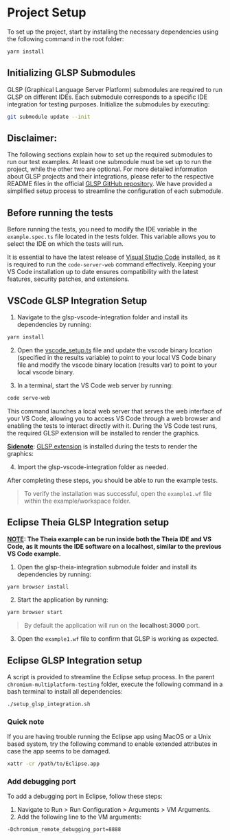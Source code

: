 # Project Setup

To set up the project, start by installing the necessary dependencies using the following command in the root folder:

```sh
yarn install
```

## Initializing GLSP Submodules

GLSP (Graphical Language Server Platform) submodules are required to run GLSP on different IDEs. Each submodule corresponds to a specific IDE integration for testing purposes. Initialize the submodules by executing:

```sh
git submodule update --init
```

##  Disclaimer:
The following sections explain how to set up the required submodules to run our test examples. At least one submodule must be set up to run the project, while the other two are optional. For more detailed information about GLSP projects and their integrations, please refer to the respective README files in the official [GLSP GitHub repository](https://github.com/eclipse-glsp/glsp). We have provided a simplified setup process to streamline the configuration of each submodule. 


## Before running the tests
Before running the tests, you need to modify the IDE variable in the `example.spec.ts` file located in the tests folder. This variable allows you to select the IDE on which the tests will run.

It is essential to have the latest release of [Visual Studio Code](https://code.visualstudio.com/) installed, as it is required to run the `code-server-web` command effectively. Keeping your VS Code installation up to date ensures compatibility with the latest features, security patches, and extensions.

## VSCode GLSP Integration Setup

1. Navigate to the glsp-vscode-integration folder and install its dependencies by running:

```sh
yarn install
```

2. Open the [vscode_setup.ts](./tests/vscode_setup.ts) file and update the vscode binary location (specified in the results variable) to point to your local VS Code binary file and modify the vscode binary location (results var) to point to your local vscode binary.

3. In a terminal, start the VS Code web server by running:

```sh
code serve-web
```

This command launches a local web server that serves the web interface of your VS Code, allowing you to access VS Code through a web browser and enabling the tests to interact directly with it. During the VS Code test runs, the required GLSP extension will be installed to render the graphics.

<b><u>Sidenote</b></u>: [GLSP extension](https://marketplace.visualstudio.com/items?itemName=Eclipse-GLSP.workflow-web-extension-demo) is installed during the tests to render the graphics:

4. Import the glsp-vscode-integration folder as needed.

After completing these steps, you should be able to run the example tests.

> To verify the installation was successful, open the `example1.wf` file within the example/workspace folder.

## Eclipse Theia GLSP Integration setup

<b><u>NOTE</u>: The Theia example can be run inside both the Theia IDE and VS Code, as it mounts the IDE software on a localhost, similar to the previous VS Code example.</b>

1. Open the glsp-theia-integration submodule folder and install its dependencies by running:

```sh
yarn browser install
```

2. Start the application by running:

```sh
yarn browser start
```

> By default the application will run on the <b>localhost:3000</b> port.

3. Open the `example1.wf` file to confirm that GLSP is working as expected.


## Eclipse GLSP Integration setup
A script is provided to streamline the Eclipse setup process. In the parent `chromium-multiplatform-testing` folder, execute the following command in a bash terminal to install all dependencies:

```sh
./setup_glsp_integration.sh
```

### Quick note

If you are having trouble running the Eclipse app using MacOS or a Unix based system, try the following command to enable extended attributes in case the app seems to be damaged.

```sh
xattr -cr /path/to/Eclipse.app
```

### Add debugging port

To add a debugging port in Eclipse, follow these steps:

1. Navigate to Run > Run Configuration > Arguments > VM Arguments.
2. Add the following line to the VM arguments:

```sh
-Dchromium_remote_debugging_port=8888
```



